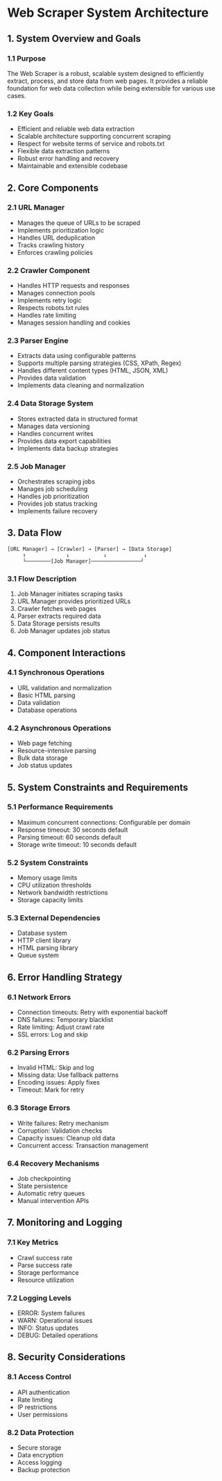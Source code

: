 # Web Scraper System Architecture

## 1. System Overview and Goals

### 1.1 Purpose
The Web Scraper is a robust, scalable system designed to efficiently extract, process, and store data from web pages. It provides a reliable foundation for web data collection while being extensible for various use cases.

### 1.2 Key Goals
- Efficient and reliable web data extraction
- Scalable architecture supporting concurrent scraping
- Respect for website terms of service and robots.txt
- Flexible data extraction patterns
- Robust error handling and recovery
- Maintainable and extensible codebase

## 2. Core Components

### 2.1 URL Manager
- Manages the queue of URLs to be scraped
- Implements prioritization logic
- Handles URL deduplication
- Tracks crawling history
- Enforces crawling policies

### 2.2 Crawler Component
- Handles HTTP requests and responses
- Manages connection pools
- Implements retry logic
- Respects robots.txt rules
- Handles rate limiting
- Manages session handling and cookies

### 2.3 Parser Engine
- Extracts data using configurable patterns
- Supports multiple parsing strategies (CSS, XPath, Regex)
- Handles different content types (HTML, JSON, XML)
- Provides data validation
- Implements data cleaning and normalization

### 2.4 Data Storage System
- Stores extracted data in structured format
- Manages data versioning
- Handles concurrent writes
- Provides data export capabilities
- Implements data backup strategies

### 2.5 Job Manager
- Orchestrates scraping jobs
- Manages job scheduling
- Handles job prioritization
- Provides job status tracking
- Implements failure recovery

## 3. Data Flow

```
[URL Manager] → [Crawler] → [Parser] → [Data Storage]
     ↑             ↓           ↓            ↓
     └────────[Job Manager]────────────────┘
```

### 3.1 Flow Description
1. Job Manager initiates scraping tasks
2. URL Manager provides prioritized URLs
3. Crawler fetches web pages
4. Parser extracts required data
5. Data Storage persists results
6. Job Manager updates job status

## 4. Component Interactions

### 4.1 Synchronous Operations
- URL validation and normalization
- Basic HTML parsing
- Data validation
- Database operations

### 4.2 Asynchronous Operations
- Web page fetching
- Resource-intensive parsing
- Bulk data storage
- Job status updates

## 5. System Constraints and Requirements

### 5.1 Performance Requirements
- Maximum concurrent connections: Configurable per domain
- Response timeout: 30 seconds default
- Parsing timeout: 60 seconds default
- Storage write timeout: 10 seconds default

### 5.2 System Constraints
- Memory usage limits
- CPU utilization thresholds
- Network bandwidth restrictions
- Storage capacity limits

### 5.3 External Dependencies
- Database system
- HTTP client library
- HTML parsing library
- Queue system

## 6. Error Handling Strategy

### 6.1 Network Errors
- Connection timeouts: Retry with exponential backoff
- DNS failures: Temporary blacklist
- Rate limiting: Adjust crawl rate
- SSL errors: Log and skip

### 6.2 Parsing Errors
- Invalid HTML: Skip and log
- Missing data: Use fallback patterns
- Encoding issues: Apply fixes
- Timeout: Mark for retry

### 6.3 Storage Errors
- Write failures: Retry mechanism
- Corruption: Validation checks
- Capacity issues: Cleanup old data
- Concurrent access: Transaction management

### 6.4 Recovery Mechanisms
- Job checkpointing
- State persistence
- Automatic retry queues
- Manual intervention APIs

## 7. Monitoring and Logging

### 7.1 Key Metrics
- Crawl success rate
- Parse success rate
- Storage performance
- Resource utilization

### 7.2 Logging Levels
- ERROR: System failures
- WARN: Operational issues
- INFO: Status updates
- DEBUG: Detailed operations

## 8. Security Considerations

### 8.1 Access Control
- API authentication
- Rate limiting
- IP restrictions
- User permissions

### 8.2 Data Protection
- Secure storage
- Data encryption
- Access logging
- Backup protection